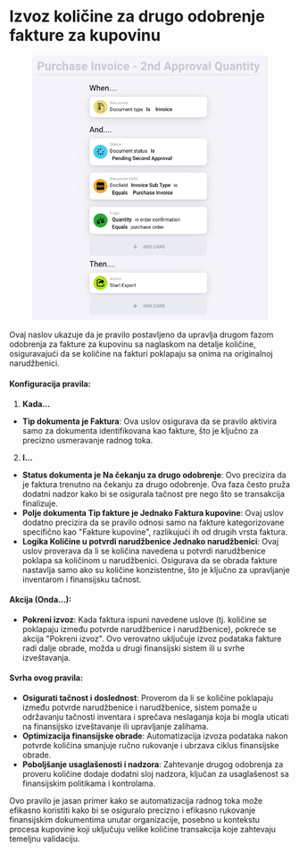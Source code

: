 # Izvoz količine za drugo odobrenje fakture za kupovinu

<figure><img src="../../../.gitbook/assets/Bildschirmfoto 2024-05-03 um 15.00.53.png" alt=""><figcaption></figcaption></figure>

Ovaj naslov ukazuje da je pravilo postavljeno da upravlja drugom fazom odobrenja za fakture za kupovinu sa naglaskom na detalje količine, osiguravajući da se količine na fakturi poklapaju sa onima na originalnoj narudžbenici.

#### Konfiguracija pravila:

1. **Kada…**
* **Tip dokumenta je Faktura**: Ova uslov osigurava da se pravilo aktivira samo za dokumenta identifikovana kao fakture, što je ključno za precizno usmeravanje radnog toka.
2. **I…**
* **Status dokumenta je Na čekanju za drugo odobrenje**: Ovo precizira da je faktura trenutno na čekanju za drugo odobrenje. Ova faza često pruža dodatni nadzor kako bi se osigurala tačnost pre nego što se transakcija finalizuje.
* **Polje dokumenta Tip fakture je Jednako Faktura kupovine**: Ovaj uslov dodatno precizira da se pravilo odnosi samo na fakture kategorizovane specifično kao "Fakture kupovine", razlikujući ih od drugih vrsta faktura.
* **Logika Količine u potvrdi narudžbenice Jednako narudžbenici**: Ovaj uslov proverava da li se količina navedena u potvrdi narudžbenice poklapa sa količinom u narudžbenici. Osigurava da se obrada fakture nastavlja samo ako su količine konzistentne, što je ključno za upravljanje inventarom i finansijsku tačnost.

#### Akcija (Onda…):

* **Pokreni izvoz**: Kada faktura ispuni navedene uslove (tj. količine se poklapaju između potvrde narudžbenice i narudžbenice), pokreće se akcija "Pokreni izvoz". Ovo verovatno uključuje izvoz podataka fakture radi dalje obrade, možda u drugi finansijski sistem ili u svrhe izveštavanja.

#### Svrha ovog pravila:

* **Osigurati tačnost i doslednost**: Proverom da li se količine poklapaju između potvrde narudžbenice i narudžbenice, sistem pomaže u održavanju tačnosti inventara i sprečava neslaganja koja bi mogla uticati na finansijsko izveštavanje ili upravljanje zalihama.
* **Optimizacija finansijske obrade**: Automatizacija izvoza podataka nakon potvrde količina smanjuje ručno rukovanje i ubrzava ciklus finansijske obrade.
* **Poboljšanje usaglašenosti i nadzora**: Zahtevanje drugog odobrenja za proveru količine dodaje dodatni sloj nadzora, ključan za usaglašenost sa finansijskim politikama i kontrolama.

Ovo pravilo je jasan primer kako se automatizacija radnog toka može efikasno koristiti kako bi se osiguralo precizno i efikasno rukovanje finansijskim dokumentima unutar organizacije, posebno u kontekstu procesa kupovine koji uključuju velike količine transakcija koje zahtevaju temeljnu validaciju.
